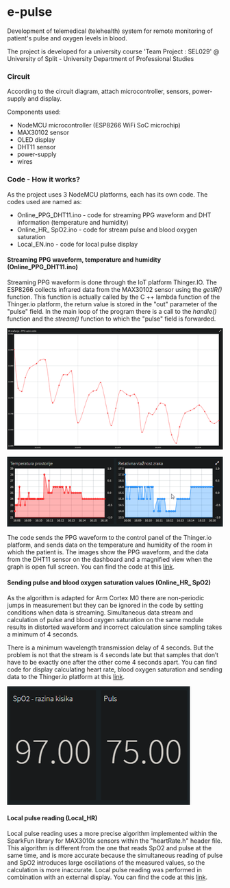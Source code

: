 # e-pulse
Development of telemedical (telehealth) system for remote monitoring of patient's pulse and oxygen levels in blood.

The project is developed for a university course 'Team Project : SEL029' @ University of Split - University Department of Professional Studies

### Circuit
According to the circuit diagram, attach microcontroller, sensors, power-supply and display.

Components used: 
* NodeMCU microcontroller (ESP8266 WiFi SoC microchip)
* MAX30102 sensor
* OLED display
* DHT11 sensor
* power-supply
* wires 

### Code - How it works?
As the project uses 3 NodeMCU platforms, each has its own code. The codes used are named as:
*  Online_PPG_DHT11.ino - code for streaming PPG waveform and DHT information (temperature and humidity)
*  Online_HR_ SpO2.ino - code for stream pulse and blood oxygen saturation
*  Local_EN.ino - code for local pulse display

#### Streaming PPG waveform, temperature and humidity (Online_PPG_DHT11.ino)
Streaming PPG waveform is done through the IoT platform Thinger.IO. The ESP8266 collects infrared data from the MAX30102 sensor using the _getIR()_ function. This function is actually called by the C ++ lambda function of the Thinger.io platform, the return value is stored in the "out" parameter of the "pulse" field. In the main loop of the program there is a call to the _handle()_ function and the _stream()_ function to which the "pulse" field is forwarded.

![PPG-waveform](https://github.com/mateax/e-pulse/blob/main/Online_PPG_DHT11/images%20-%20PPG%20waveform%2C%20temperature%2C%20humidity/PPG%20waveform%20-%20full%20screen.png)

![temperature-and-humidity](https://github.com/mateax/e-pulse/blob/main/Online_PPG_DHT11/images%20-%20PPG%20waveform%2C%20temperature%2C%20humidity/Temperature%20and%20humidity%20-%20dashboard.png)

The code sends the PPG waveform to the control panel of the Thinger.io platform, and sends data on the temperature and humidity of the room in which the patient is. The images show the PPG waveform, and the data from the DHT11 sensor on the dashboard and a magnified view when the graph is open full screen. You can find the code at this [link](https://github.com/mateax/e-pulse/blob/main/Online_PPG_DHT11/Online_PPG_DHT11.ino).


#### Sending pulse and blood oxygen saturation values (Online_HR_ SpO2)
As the algorithm is adapted for Arm Cortex M0 there are non-periodic jumps in measurement but they can be ignored in the code by setting conditions when data is streaming.
Simultaneous data stream and calculation of pulse and blood oxygen saturation on the same module results in distorted waveform and incorrect calculation since sampling takes a minimum of 4 seconds.

There is a minimum wavelength transmission delay of 4 seconds. But the problem is not that the stream is 4 seconds late but that samples that don’t have to be exactly one after the other come 4 seconds apart.
You can find code for display calculating heart rate, blood oxygen saturation and sending data to the Thinger.io platform at this [link](https://github.com/mateax/e-pulse/blob/main/Online_HR__SpO2/Online_HR__SpO2.ino).

![pulse-and-blood-oxygen-saturation](https://github.com/mateax/e-pulse/blob/main/Online_HR__SpO2/images%20-%20pulse%20and%20blood%20oxygen%20saturation/pulse%20and%20blood%20oxygen%20saturation.png)

#### Local pulse reading (Local_HR)
Local pulse reading uses a more precise algorithm implemented within the SparkFun library for MAX3010x sensors within the "heartRate.h" header file. This algorithm is different from the one that reads SpO2 and pulse at the same time, and is more accurate because the simultaneous reading of pulse and SpO2 introduces large oscillations of the measured values, so the calculation is more inaccurate.
Local pulse reading was performed in combination with an external display. You can find the code at this  [link](https://github.com/mateax/e-pulse/blob/main/Local_HR/Local_HR.ino).







